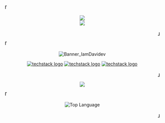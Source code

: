 
 <p align="left"><strong><samp>「</samp></strong></p>
    <div align="center">
      <image src="https://readme-typing-svg.herokuapp.com?font=Iosevka&size=32&color=B392F0&center=true&width=410&height=90&lines=Web+Developer">  
       </div>
<div align="center"> 
      <image src="https://readme-typing-svg.herokuapp.com?font=Iosevka&size=18&color=B392F0&center=true&width=410&height=90&lines=NextJs+~+NestJs+~+Deno+with+{+TS+}">  
   </p>
<p align="right"><strong><samp>」</samp></strong></p>


<div align="center" background="#fff">
   <p align="left"><strong><samp>「</samp></strong></p>

![Banner_IamDavidev](https://res.cloudinary.com/itsdavidev/image/upload/v1669577290/github_banner_stdmxo.png)
   
[![techstack logo](https://readme-components.vercel.app/api?component=logo&logo=twitter&text=Twitter&animation=spin&fill=1DA1F2)](https://twitter.com/iamDavidev_)
[![techstack logo](https://readme-components.vercel.app/api?component=logo&logo=linkedin&text=LinkIn&animation=spin&fill=162636)](https://www.linkedin.com/in/iamdavidev/)
[![techstack logo](https://readme-components.vercel.app/api?component=logo&logo=instagram&text=Intagram&animation=spin&fill=c13584)](https://www.instagram.com/david.lezam.io/)
   
  <p align="right"><strong><samp>」</samp></strong></p>
</div>
       
![](https://activity-graph.herokuapp.com/graph?username=iamdavidev&theme=one-dark)

<div align="center">
<p align="left"><strong><samp>「</samp></strong></p>
            <img alt="Top Language" src="https://github-readme-stats.vercel.app/api/top-langs/?username=iamDavidev&layout=compact&hide_border=true&theme=nord"/>
            <p align="right"><strong><samp>」</samp></strong></p>
</div>
       
